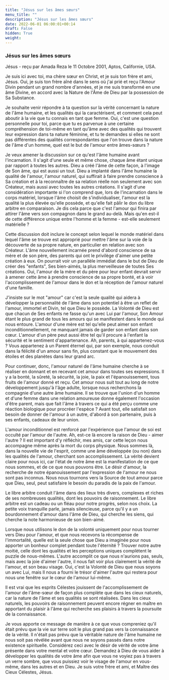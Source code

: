 ```yaml
---
title: "Jésus sur les âmes sœurs"
menu_title: ""
description: "Jésus sur les âmes sœurs"
date: 2022-06-01 06:00:01+00:14
draft: False
hidden: True
weight:
---
```

### Jésus sur les âmes sœurs

Jésus - reçu par Amada Reza le 11 Octobre 2001, Aptos, Californie, USA.

Je suis ici avec toi, ma chère sœur en Christ, et je suis ton frère et ami, Jésus. Oui, je suis ton frère aîné dans le sens où j'ai prié et reçu l'Amour Divin pendant un grand nombre d'années, et je me suis transformé en une âme Divine, en accord avec la Nature de l'Âme de Dieu par la possession de Sa Substance.

Je souhaite venir répondre à ta question sur la vérité concernant la nature de l'âme humaine, et les qualités qui la caractérisent, et comment cela peut aboutir à la vie que tu connais en tant que femme. Oui, c'est une question personnelle pour toi, parce que tu es parvenue à une certaine compréhension de toi-même en tant qu'âme avec des qualités qui trouvent leur expression dans ta nature féminine, et tu te demandes si elles ne sont pas différentes des qualités correspondantes que l'on trouve dans la nature de l'âme d'un homme, quel est le but de l'amour entre âmes-sœurs ?

Je veux amener la discussion sur ce qu'est l'âme humaine avant l'incarnation. Il s'agit d'une seule et même chose, chaque âme étant unique par rapport à toutes les autres. Dieu a créé l'âme de cette façon, à l'image de Son âme, qui est aussi un tout. Dieu a implanté dans l'âme humaine la qualité de l'amour, l'amour naturel, qui suffirait à faire prendre conscience à Sa création et à la reconnaître de sa relation réelle non seulement avec son Créateur, mais aussi avec toutes les autres créations. Il s'agit d'une considération importante si l'on comprend que, lors de l'incarnation dans le corps matériel, lorsque l'âme choisit de s'individualiser, l'amour est la qualité la plus élevée qu'elle possède, et qu'elle fait pâlir le don du libre arbitre en comparaison. Je dis cela parce que c'est l'amour qui finira par attirer l'âme vers son compagnon dans le grand au-delà. Mais qu'en est-il de cette différence unique entre l'homme et la femme - est-elle seulement matérielle ?

Cette discussion doit inclure le concept selon lequel le monde matériel dans lequel l'âme se trouve est approprié pour mettre l'âme sur la voie de la découverte de sa propre nature, en particulier en relation avec son Créateur. L'âme nouvellement incarnée prend d'abord conscience de sa mère et de son père, des parents qui ont le privilège d'aimer une petite création à eux. On pourrait voir un parallèle immédiat dans le but de Dieu de créer des "enfants", Ses bien-aimés, la plus merveilleuse de toutes Ses créations. Oui, l'amour de la mère et du père pour leur enfant devrait servir à amener cette âme à prendre conscience de sa propre bonté, et à voir l'accomplissement de l'amour dans le don et la réception de l'amour naturel d'une famille.

J'insiste sur le mot "amour" car c'est la seule qualité qui aidera à développer la personnalité de l'âme dans son potentiel à être un reflet de l'amour, immortel et Divin, tel que Dieu le possède. La Volonté de Dieu est que chacun de Ses enfants ne fasse qu'un avec Lui par l'amour, Son Amour étant le plus grand de tous les amours qui se manifestent dans le monde qui nous entoure. L'amour d'une mère est tel qu'elle peut aimer son enfant inconditionnellement, ne manquant jamais de garder son enfant dans son cœur. L'amour d'un père peut aussi être tel qu'il procure à l'enfant la sécurité et le sentiment d'appartenance. Ah, parents, à qui appartenez-vous ? Vous appartenez à un Parent éternel qui, par son exemple, nous conduit dans la félicité d'un amour sans fin, plus constant que le mouvement des étoiles et des planètes dans leur grand arc.

Pour continuer, donc, l'amour naturel de l'âme humaine cherche à se réaliser en donnant et en recevant cet amour dans toutes ses expressions. Il y a la bonté, la sûreté, la sécurité, la joie, la paix et l'épanouissement, tous fruits de l'amour donné et reçu. Cet amour nous suit tout au long de notre développement jusqu'à l'âge adulte, lorsque nous recherchons la compagnie d'une autre âme humaine. Il se trouve que l'union d'un homme et d'une femme dans une relation amoureuse donne également l'occasion d'être parent, mais que fait l'âme à travers ce qui a été perçu comme une réaction biologique pour procréer l'espèce ? Avant tout, elle satisfait son besoin de donner de l'amour à un autre, d'abord à son partenaire, puis à ses enfants, cadeaux de leur union.

L'amour inconditionnel est renforcé par l'expérience que l'amour de soi est occulté par l'amour de l'autre. Ah, est-ce là encore la raison de Dieu - aimer l'autre ? Il est important d'y réfléchir, mes amis, car cette leçon nous accompagne même après la mort du corps physique. Nous sommes là, dans la nouvelle vie de l'esprit, comme une âme développée (ou non) dans les qualités de l'amour, cherchant son accomplissement. La vérité devient claire pour nous ici, car l'état de notre âme est la manifestation de ce que nous sommes, et de ce que nous pouvons être. Le désir d'amour, la recherche de notre épanouissement par l'expression de l'amour ne nous sont pas inconnus. Nous nous tournons vers la Source de tout amour parce que Dieu, seul, peut satisfaire le besoin du paradis de la paix de l'amour.

Le libre arbitre conduit l'âme dans des lieux très divers, complexes et riches de ses nombreuses qualités, dont les pouvoirs de raisonnement. Le libre arbitre est un cadeau ou un fléau pour notre progrès, selon nos choix. La petite voix tranquille parle, jamais silencieuse, parce qu'il y a un bourdonnement d'amour dans l'âme de Dieu, qui cherche les siens, qui cherche la note harmonieuse de son bien-aimé.

Lorsque nous utilisons le don de la volonté uniquement pour nous tourner vers Dieu pour l'amour, et que nous recevons la récompense de l'immortalité, quelle est la seule chose que Dieu a imaginée pour nous apporter un bonheur complet pendant toute l'éternité ? Trouver notre autre moitié, celle dont les qualités et les perceptions uniques complètent le puzzle de nous-mêmes. L'autre accomplit ce que nous n'aurions pas, seuls, mais avec la joie d'aimer l'autre, il nous fait voir plus clairement la vérité de l'amour, et son beau visage. Oui, c'est la Volonté de Dieu que nous soyons un avec Lui, mais Il nous a fourni le trésor d'aimer l'autre qui restera pour nous une fenêtre sur le cœur de l'amour lui-même.

Il est vrai que les esprits Célestes jouissent de l'accomplissement de l'amour de l'âme-sœur de façon plus complète que dans les cieux naturels, car la nature de l'âme et ses qualités se sont réalisées. Dans les cieux naturels, les pouvoirs de raisonnement peuvent encore régner en maître en apportant du plaisir à l'âme qui recherche ses plaisirs à travers la poursuite de la connaissance.

Je vous apporte ce message de manière à ce que vous compreniez qu'il était prévu que la vie sur terre soit le plus grand pas vers la connaissance de la vérité. Il n'était pas prévu que la véritable nature de l'âme humaine ne nous soit pas révélée avant que nous ne soyons passés dans notre existence spirituelle. Considérez ceci avec le désir de vérité de votre âme présente dans votre mental et votre cœur. Demandez à Dieu de vous aider à développer les qualités de votre âme afin que vous ne voyiez pas à travers un verre sombre, que vous puissiez voir le visage de l'amour en vous-même, dans les autres et en Dieu. Je suis votre frère et ami, et Maître des Cieux Célestes, Jésus.